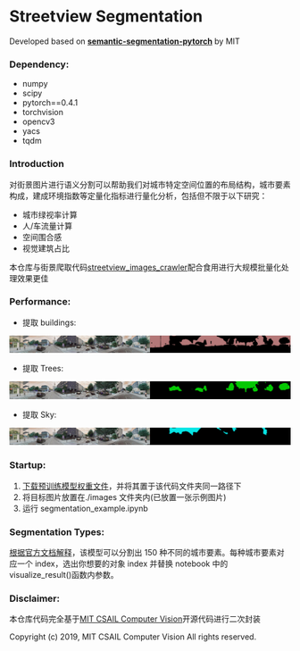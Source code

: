 # Streetview Segmentation

Developed based on [**semantic-segmentation-pytorch**](https://github.com/CSAILVision/semantic-segmentation-pytorch "**semantic-segmentation-pytorch**") by MIT

### Dependency:

- numpy
- scipy
- pytorch==0.4.1
- torchvision
- opencv3
- yacs
- tqdm

### Introduction

对街景图片进行语义分割可以帮助我们对城市特定空间位置的布局结构，城市要素构成，建成环境指数等定量化指标进行量化分析，包括但不限于以下研究：

- 城市绿视率计算
- 人/车流量计算
- 空间围合感
- 视觉建筑占比

本仓库与街景爬取代码[streetview_images_crawler](https://github.com/kingsley0107/streetview_images_crawler "streetview_images_crawler")配合食用进行大规模批量化处理效果更佳

### Performance:

- 提取 buildings:

![result](./readme/building.png)

- 提取 Trees:

![tree](./readme/tree.png)

- 提取 Sky:

![sky](./readme/sky.png)

### Startup:

1. [下载预训练模型权重文件](https://drive.google.com/drive/folders/1Oo_me-tc6vD4Q_kAFWeaxRAQ8jBJTe7E "下载预训练模型权重文件")，并将其置于该代码文件夹同一路径下
2. 将目标图片放置在./images 文件夹内(已放置一张示例图片)
3. 运行 segmentation_example.ipynb

### Segmentation Types:

[根据官方文档解释](https://docs.google.com/spreadsheets/d/1se8YEtb2detS7OuPE86fXGyD269pMycAWe2mtKUj2W8/edit#gid=0 "根据官方文档解释")，该模型可以分割出 150 种不同的城市要素。每种城市要素对应一个 index，选出你想要的对象 index 并替换 notebook 中的 visualize_result()函数内参数。

### Disclaimer:

本仓库代码完全基于[MIT CSAIL Computer Vision](https://github.com/CSAILVision "MIT CSAIL Computer Vision")开源代码进行二次封装

Copyright (c) 2019, MIT CSAIL Computer Vision
All rights reserved.
